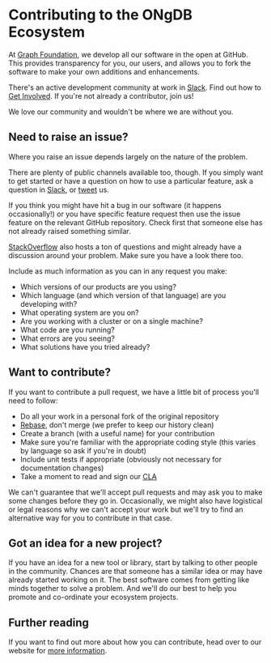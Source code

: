 # Contributing to the ONgDB Ecosystem

At [Graph Foundation](https://graphfoundation.org/), we develop all our software in the open at GitHub.
This provides transparency for you, our users, and allows you to fork the software to make your own additions and enhancements.

There's an active development community at work in [Slack](https://join.slack.com/t/graphfoundation/shared_invite/enQtNTIwMzQzMjc1NDI0LTk5MWFlNmQ0ZmFlMGM3ZWFhZWQ2NjA5NTIxYjgyZDRiMWY0MzY4NDE4YmNiYzBlNjEyM2I3NmNjNThmYjFkYzQ). Find out how to [Get Involved](https://www.graphfoundation.org/get-involved/). If you're not already a contributor, join us!

We love our community and wouldn't be where we are without you.


## Need to raise an issue?

Where you raise an issue depends largely on the nature of the problem.

There are plenty of public channels available too, though.
If you simply want to get started or have a question on how to use a particular feature, ask a question in [Slack](https://join.slack.com/t/graphfoundation/shared_invite/enQtNTIwMzQzMjc1NDI0LTk5MWFlNmQ0ZmFlMGM3ZWFhZWQ2NjA5NTIxYjgyZDRiMWY0MzY4NDE4YmNiYzBlNjEyM2I3NmNjNThmYjFkYzQ), or [tweet](https://twitter.com/GraphFoundation) us.

If you think you might have hit a bug in our software (it happens occasionally!) or you have specific feature request then use the issue feature on the relevant GitHub repository. Check first that someone else has not already raised something similar.

[StackOverflow](http://stackoverflow.com/questions/tagged/ongdb) also hosts a ton of questions and might already have a discussion around your problem. Make sure you have a look there too.

Include as much information as you can in any request you make:

- Which versions of our products are you using?
- Which language (and which version of that language) are you developing with?
- What operating system are you on?
- Are you working with a cluster or on a single machine?
- What code are you running?
- What errors are you seeing?
- What solutions have you tried already?


## Want to contribute?

If you want to contribute a pull request, we have a little bit of process you'll need to follow:

- Do all your work in a personal fork of the original repository
- [Rebase](https://github.com/edx/edx-platform/wiki/How-to-Rebase-a-Pull-Request), don't merge (we prefer to keep our history clean)
- Create a branch (with a useful name) for your contribution
- Make sure you're familiar with the appropriate coding style (this varies by language so ask if you're in doubt)
- Include unit tests if appropriate (obviously not necessary for documentation changes)
- Take a moment to read and sign our [CLA](https://cdn.graphfoundation.org/content/cla/Graph+Foundation+Contributor+Licensing+Agreement+v2.pdf)

We can't guarantee that we'll accept pull requests and may ask you to make some changes before they go in.
Occasionally, we might also have logistical or legal reasons why we can't accept your work but we'll try to find an alternative way for you to contribute in that case.


## Got an idea for a new project?

If you have an idea for a new tool or library, start by talking to other people in the community.
Chances are that someone has a similar idea or may have already started working on it.
The best software comes from getting like minds together to solve a problem.
And we'll do our best to help you promote and co-ordinate your ecosystem projects.


## Further reading

If you want to find out more about how you can contribute, head over to our website for [more information](https://www.graphfoundation.org/get-involved/).


